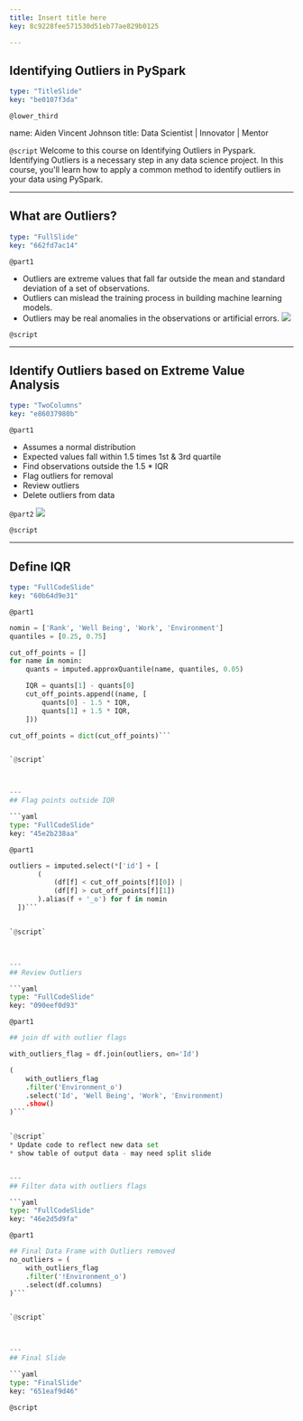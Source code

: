 ```yaml
---
title: Insert title here
key: 8c9228fee571530d51eb77ae829b0125

---
```

## Identifying Outliers in PySpark

```yaml
type: "TitleSlide"
key: "be0107f3da"
```

`@lower_third`

name: Aiden Vincent Johnson
title: Data Scientist | Innovator | Mentor


`@script`
Welcome to this course on Identifying Outliers in Pyspark. Identifying Outliers is a necessary step in any data science project. In this course, you'll learn how to apply a common method to identify outliers in your data using PySpark.


---
## What are Outliers?

```yaml
type: "FullSlide"
key: "662fd7ac14"
```

`@part1`
- Outliers are extreme values that fall far outside the mean and standard deviation of a set of observations.
- Outliers can mislead the training process in building machine learning models.
- Outliers may be real anomalies in the observations or artificial errors.
![](https://assets.datacamp.com/production/repositories/4360/datasets/4de2e3ca5ffa48ca1b2f931e7867ca462701dd76/outputpoly-1.png)


`@script`



---
## Identify Outliers based on Extreme Value Analysis

```yaml
type: "TwoColumns"
key: "e86037980b"
```

`@part1`
- Assumes a normal distribution
- Expected values fall within 1.5 times 1st & 3rd quartile
- Find observations outside the 1.5 * IQR
- Flag outliers for removal
- Review outliers
- Delete outliers from data


`@part2`
![](https://assets.datacamp.com/production/repositories/4360/datasets/09a5b441a0d3158dc1cbe8cfb35f1dc67b480a32/Screen%20Shot%202019-01-01%20at%207.50.41%20PM.png)


`@script`



---
## Define IQR

```yaml
type: "FullCodeSlide"
key: "60b64d9e31"
```

`@part1`
```python
nomin = ['Rank', 'Well Being', 'Work', 'Environment']
quantiles = [0.25, 0.75]

cut_off_points = []
for name in nomin:
    quants = imputed.approxQuantile(name, quantiles, 0.05)

    IQR = quants[1] - quants[0]
    cut_off_points.append((name, [
        quants[0] - 1.5 * IQR,
        quants[1] + 1.5 * IQR,
    ]))

cut_off_points = dict(cut_off_points)```


`@script`



---
## Flag points outside IQR

```yaml
type: "FullCodeSlide"
key: "45e2b238aa"
```

`@part1`
```python
outliers = imputed.select(*['id'] + [
       (
           (df[f] < cut_off_points[f][0]) |
           (df[f] > cut_off_points[f][1])
       ).alias(f + '_o') for f in nomin
  ])```


`@script`



---
## Review Outliers

```yaml
type: "FullCodeSlide"
key: "090eef0d93"
```

`@part1`
```python
## join df with outlier flags

with_outliers_flag = df.join(outliers, on='Id')

(
    with_outliers_flag
    .filter('Environment_o')
    .select('Id', 'Well Being', 'Work', 'Environment)
    .show()
)```


`@script`
* Update code to reflect new data set
* show table of output data - may need split slide


---
## Filter data with outliers flags

```yaml
type: "FullCodeSlide"
key: "46e2d5d9fa"
```

`@part1`
```python
## Final Data Frame with Outliers removed
no_outliers = (
    with_outliers_flag
    .filter('!Environment_o')
    .select(df.columns)
)```


`@script`



---
## Final Slide

```yaml
type: "FinalSlide"
key: "651eaf9d46"
```

`@script`


